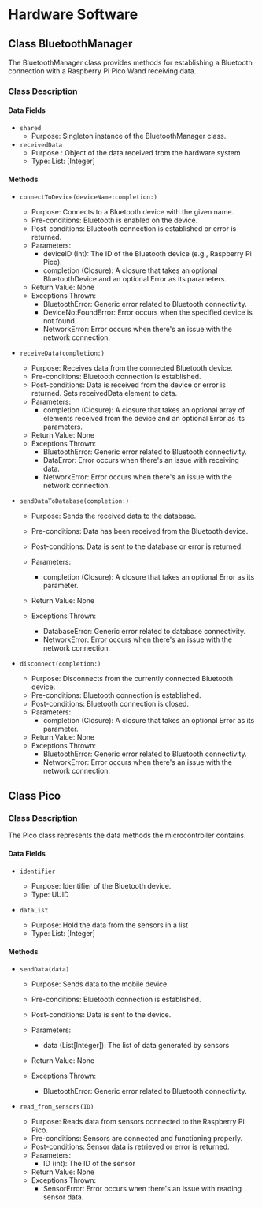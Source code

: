 # Hardware Software

## Class BluetoothManager

The BluetoothManager class provides methods for establishing a Bluetooth connection with a Raspberry Pi Pico Wand receiving data.

### Class Description

#### Data Fields
- `shared`
    -   Purpose: Singleton instance of the BluetoothManager class.
- `receivedData`
    - Purpose : Object of the data received from the hardware system
    - Type: List: [Integer]
#### Methods
- `connectToDevice(deviceName:completion:)`

    - Purpose: Connects to a Bluetooth device with the given name.
    - Pre-conditions: Bluetooth is enabled on the device.
    - Post-conditions: Bluetooth connection is established or error is returned.
    - Parameters:
        - deviceID (Int): The ID of the Bluetooth device (e.g., Raspberry Pi Pico).
        - completion (Closure): A closure that takes an optional BluetoothDevice and an optional Error as its parameters.
    - Return Value: None
    - Exceptions Thrown:
        - BluetoothError: Generic error related to Bluetooth connectivity.
        - DeviceNotFoundError: Error occurs when the specified device is not found.
        - NetworkError: Error occurs when there's an issue with the network connection.
- `receiveData(completion:)`

    - Purpose: Receives data from the connected Bluetooth device.
    - Pre-conditions: Bluetooth connection is established.
    - Post-conditions: Data is received from the device or error is returned. Sets receivedData element to data.
    - Parameters:
        - completion (Closure): A closure that takes an optional array of elements received from the device and an optional Error as its parameters.
    - Return Value: None
    - Exceptions Thrown:
        - BluetoothError: Generic error related to Bluetooth connectivity.
        - DataError: Error occurs when there's an issue with receiving data.
        - NetworkError: Error occurs when there's an issue with the network connection.

- `sendDataToDatabase(completion:)`- 

    - Purpose: Sends the received data to the database.
    - Pre-conditions: Data has been received from the Bluetooth device.
    - Post-conditions: Data is sent to the database or error is returned.
    - Parameters:
        - completion (Closure): A closure that takes an optional Error as its parameter.

    - Return Value: None
    - Exceptions Thrown:
        - DatabaseError: Generic error related to database connectivity.
        - NetworkError: Error occurs when there's an issue with the network connection.


- `disconnect(completion:)`
    - Purpose: Disconnects from the currently connected Bluetooth device.
    - Pre-conditions: Bluetooth connection is established.
    - Post-conditions: Bluetooth connection is closed.
    - Parameters:
        - completion (Closure): A closure that takes an optional Error as its parameter.
    - Return Value: None
    - Exceptions Thrown:
        - BluetoothError: Generic error related to Bluetooth connectivity.
        - NetworkError: Error occurs when there's an issue with the network connection.



## Class Pico
### Class Description
The Pico class represents the data methods the microcontroller contains.

#### Data Fields

- `identifier`

    - Purpose: Identifier of the Bluetooth device.
    - Type: UUID

- `dataList`
    - Purpose: Hold the data from the sensors in a list
    - Type: List: [Integer]
#### Methods
- `sendData(data)`
    - Purpose: Sends data to the mobile device.
    - Pre-conditions: Bluetooth connection is established.
    - Post-conditions: Data is sent to the device.
    - Parameters:
        - data (List[Integer]): The list of data generated by sensors

    - Return Value: None
    - Exceptions Thrown:
        - BluetoothError: Generic error related to Bluetooth connectivity.

- `read_from_sensors(ID)`
    - Purpose: Reads data from sensors connected to the Raspberry Pi Pico.
    - Pre-conditions: Sensors are connected and functioning properly.
    - Post-conditions: Sensor data is retrieved or error is returned.
    - Parameters:
        - ID (int): The ID of the sensor
    - Return Value: None
    - Exceptions Thrown:
        - SensorError: Error occurs when there's an issue with reading sensor data.
